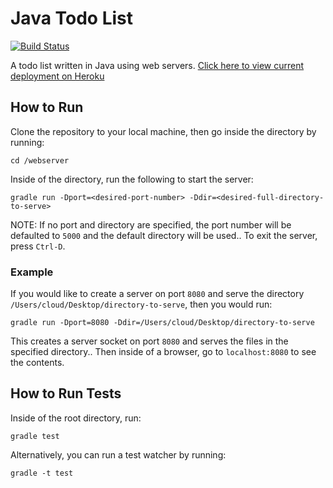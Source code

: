 # Java Todo List
[![Build Status](https://travis-ci.org/seoulection/webserver.svg?branch=master)](https://travis-ci.org/seoulection/webserver)

A todo list written in Java using web servers.
[Click here to view current deployment on Heroku](https://java-todo-list.herokuapp.com/)
## How to Run
Clone the repository to your local machine, then go inside the directory by running:
```
cd /webserver
```
Inside of the directory, run the following to start the server:
```
gradle run -Dport=<desired-port-number> -Ddir=<desired-full-directory-to-serve>
```
NOTE: If no port and directory are specified, the port number will be defaulted to `5000` and the default directory will be used..
To exit the server, press `Ctrl-D`.
### Example
If you would like to create a server on port `8080` and serve the directory `/Users/cloud/Desktop/directory-to-serve`, then you would run:
```
gradle run -Dport=8080 -Ddir=/Users/cloud/Desktop/directory-to-serve
```
This creates a server socket on port `8080` and serves the files in the specified directory.. Then inside of a browser, go to `localhost:8080` to see the contents.

## How to Run Tests
Inside of the root directory, run:
```
gradle test
```
Alternatively, you can run a test watcher by running:
```
gradle -t test
```
